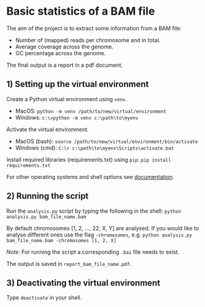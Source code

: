 # Basic statistics of a BAM file

The aim of the project is to extract some information from a BAM file:
- Number of (mapped) reads per chromosome and in total.
- Average coverage across the genome.
- GC percentage across the genome.

The final output is a report in a pdf document.

## 1) Setting up the virtual environment

Create a Python virtual environment using `venv`.
- MacOS: ```python -m venv /path/to/new/virtual/environment```
- Windows: ```c:\>python -m venv c:\path\to\myenv```

Activate the virtual environment.
- MacOS (bash): ```source /path/to/new/virtual/environment/bin/activate```
- Windows (cmd): ```C:\> c:\path\to\myenv\Scripts\activate.bat```

Install required libraries (requirements.txt) using `pip`:
```pip install requirements.txt```

For other operating systems and shell options see [documentation](https://docs.python.org/3/library/venv.html).

## 2) Running the script

Run the `analysis.py` script by typing the following in the shell: ```python analysis.py bam_file_name.bam```

By default chromosomes [1, 2, ..., 22, X, Y] are analysed. If you would like to analyse different ones use the flag `-chromosomes`, e.g. ```python analysis.py bam_file_name.bam -chromosomes [1, 2, X]```

*Note*: For running the script a corresponding `.bai` file needs to exist.

The output is saved in `report_bam_file_name.pdf`.

## 3) Deactivating the virtual environment

Type `deactivate` in your shell.

